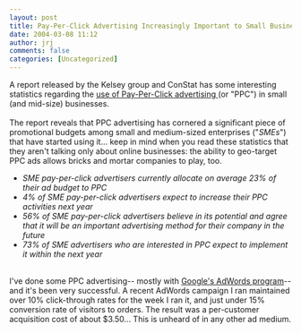 ```yaml
---
layout: post
title: Pay-Per-Click Advertising Increasingly Important to Small Business
date: 2004-03-08 11:12
author: jrj
comments: false
categories: [Uncategorized]
---
```

A report released by the Kelsey group and ConStat has some interesting statistics regarding the <a href="http://biz.yahoo.com/prnews/040308/nem021_1.html" target="_blank">use of Pay-Per-Click advertising </a>(or "PPC") in small (and mid-size) businesses.<br /><br />The report reveals that PPC advertising has cornered a significant piece of promotional budgets among small and medium-sized enterprises ("*SMEs*") that have started using it... keep in mind when you read these statistics that they aren't talking only about online businesses: the ability to geo-target PPC ads allows bricks and mortar companies to play, too.<br /><ul><li>*SME pay-per-click advertisers currently allocate on average 23% of their ad budget to PPC*</li><li>*4% of SME pay-per-click advertisers expect to increase their PPC activities next year<br />*</li><li>*56% of SME pay-per-click advertisers believe in its potential and agree that it will be an important advertising method for their company in the future<br />*</li><li>*73% of SME advertisers who are interested in PPC expect to implement it within the next year*</li></ul><br />I've done some PPC advertising-- mostly with <a href="http://adwords.google.com/" target="_blank">Google's AdWords program</a>-- and it's been very successful. A recent AdWords campaign I ran maintained over 10% click-through rates for the week I ran it, and just under 15% conversion rate of visitors to orders. The result was a per-customer acquisition cost of about $3.50... This is unheard of in any other ad medium.
